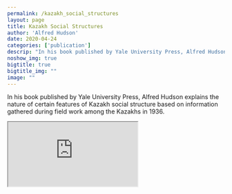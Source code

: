 ```yaml
---
permalink: /kazakh_social_structures
layout: page
title: Kazakh Social Structures
author: 'Alfred Hudson'
date: 2020-04-24
categories: ['publication']
descrip: "In his book published by Yale University Press, Alfred Hudson explains the nature of certain features of Kazakh social structure based on information gathered during field work among the Kazakhs in 1936."
noshow_img: true
bigtitle: true
bigtitle_img: ""
image: ""
---
```


In his book published by Yale University Press, Alfred Hudson explains the nature of certain features of Kazakh social structure based on information gathered during field work among the Kazakhs in 1936.

<div class="embed-responsive embed-responsive-1by1">
  <iframe class="embed-responsive-item" src="https://abaicenter.nyc3.cdn.digitaloceanspaces.com/pubs/kazakh_social_structures.pdf"></iframe>
</div>


